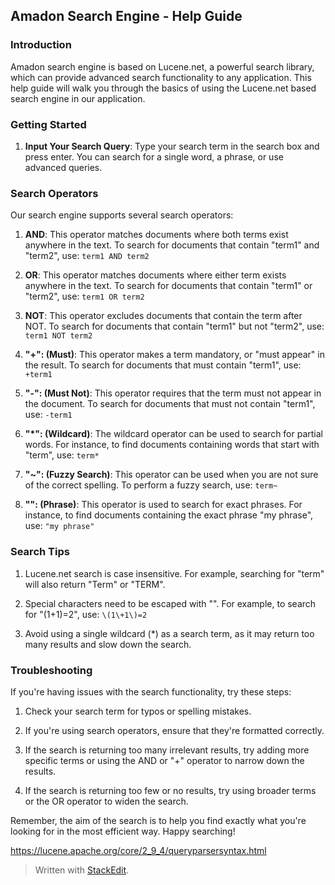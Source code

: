 ## Amadon Search Engine - Help Guide

### Introduction

Amadon search engine is based on Lucene.net, a powerful search library, which can provide advanced search functionality to any application. This help guide will walk you through the basics of using the Lucene.net based search engine in our application.

### Getting Started

1.  **Input Your Search Query**: Type your search term in the search box and press enter. You can search for a single word, a phrase, or use advanced queries.

### Search Operators

Our search engine supports several search operators:

1.  **AND**: This operator matches documents where both terms exist anywhere in the text. To search for documents that contain "term1" and "term2", use: `term1 AND term2`
    
2.  **OR**: This operator matches documents where either term exists anywhere in the text. To search for documents that contain "term1" or "term2", use: `term1 OR term2`
    
3.  **NOT**: This operator excludes documents that contain the term after NOT. To search for documents that contain "term1" but not "term2", use: `term1 NOT term2`
    
4.  **"+": (Must)**: This operator makes a term mandatory, or "must appear" in the result. To search for documents that must contain "term1", use: `+term1`
    
5.  **"-": (Must Not)**: This operator requires that the term must not appear in the document. To search for documents that must not contain "term1", use: `-term1`
    
6.  **"*": (Wildcard)**: The wildcard operator can be used to search for partial words. For instance, to find documents containing words that start with "term", use: `term*`
    
7.  **"~": (Fuzzy Search)**: This operator can be used when you are not sure of the correct spelling. To perform a fuzzy search, use: `term~`
    
8.  **"": (Phrase)**: This operator is used to search for exact phrases. For instance, to find documents containing the exact phrase "my phrase", use: `"my phrase"`
    

### Search Tips

1.  Lucene.net search is case insensitive. For example, searching for "term" will also return "Term" or "TERM".
    
2.  Special characters need to be escaped with "". For example, to search for "(1+1)=2", use: `\(1\+1\)=2`
    
3.  Avoid using a single wildcard (*) as a search term, as it may return too many results and slow down the search.
    

### Troubleshooting

If you're having issues with the search functionality, try these steps:

1.  Check your search term for typos or spelling mistakes.
    
2.  If you're using search operators, ensure that they're formatted correctly.
    
3.  If the search is returning too many irrelevant results, try adding more specific terms or using the AND or "+" operator to narrow down the results.
    
4.  If the search is returning too few or no results, try using broader terms or the OR operator to widen the search.
    

Remember, the aim of the search is to help you find exactly what you're looking for in the most efficient way. Happy searching!


https://lucene.apache.org/core/2_9_4/queryparsersyntax.html


> Written with [StackEdit](https://stackedit.io/).
<!--stackedit_data:
eyJoaXN0b3J5IjpbMTU1NTQ1NDY1MCwtMTg5MjI4MTIyNSw3Mz
A5OTgxMTZdfQ==
-->